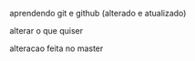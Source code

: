 aprendendo git e github
(alterado e atualizado)


alterar o que quiser


alteracao feita no master


